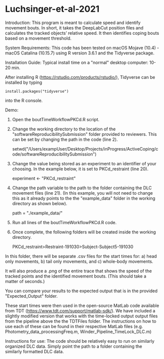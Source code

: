 # Luchsinger-et-al-2021
Introduction:
This program is meant to calculate speed and identify movement bouts.
In short, it takes the DeepLabCut position files and calculates the tracked objects’ relative speed. It then identifies coping bouts based on a movement threshold.

System Requirements:
This code has been tested on macOS Mojave (10.4) - macOS Catalina (10.15.7) using R version 3.6.1 and the Tidyverse package.


Installation Guide:
Typical install time on a "normal" desktop computer: 10-20 min.

After installing R (https://rstudio.com/products/rstudio/), Tidyverse can be installed by typing

	install.packages("tidyverse")

into the R console.

Demo:
1) Open the boutTimeWorkflowPKCd.R script.

2) Change the working directory to the location of the "softwareReproducibilitySubmission" folder provided to reviewers. This can be set by changing the path in the code (line 2). 

	setwd("/Users/exampUser/Desktop/Projects/inProgress/ActiveCoping/code/softwareReproducibilitySubmission") 

3) Change the value being stored as an experiment to an identifier of your choosing. In the example below, it is set to PKCd_restraint (line 20).

	experiment <- "PKCd_restraint"

4) Change the path variable to the path to the folder containing the DLC movement files (line 21). (In this example, you will not need to change this as it already points to the the "example_data" folder in the working directory as shown below).
	
	path = "./example_data/"

5) Run all lines of the boutTimeWorkflowPKCd.R code.

6) Once complete, the following folders will be created inside the working directory.

	PKCd_restraint>Restraint-191030>Subject-Subject5-191030

In this folder, there will be separate .csv files for the start times for:
	a) head only movements,
	b) tail only movements, and
	c) whole-body movements.

It will also produce a .png of the entire trace that shows the speed of the tracked points and the identified movement bouts.
(This should take a matter of seconds.)

You can compare your results to the expected output that is in the provided "Expected_Output" folder. 

These start times were then used in the open-source MatLab code available from TDT (https://www.tdt.com/support/matlab-sdk/). We have included a slightly modified version that works with the time-locked output output files from the pipeline above the the TDTFiles folder. The instructions on how to use each of these can be found in their respective MatLab files (e.g. Photometry_data_processingFreq.m, Winder_Pipeline_TimeLock_DLC.m) 



Instructions for use:
The code should be relatively easy to run on similarly organized DLC data. Simply point the path to a folder containing the similarly formatted DLC data.



